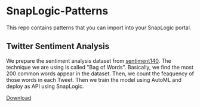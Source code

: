 # SnapLogic-Patterns
This repo contains patterns that you can import into your SnapLogic portal.

## Twitter Sentiment Analysis
We prepare the sentiment analysis dataset from [sentiment140](https://www.kaggle.com/kazanova/sentiment140). The technique we are using is called "Bag of Words". Basically, we find the most 200 common words appear in the dataset. Then, we count the feaquency of those words in each Tweet.
Then we train the model using AutoML and deploy as API using SnapLogic.

[Download](https://github.com/JumpThanawut/SnapLogic-Patterns/raw/master/Twitter%20Sentiment%20Analysis.zip)

